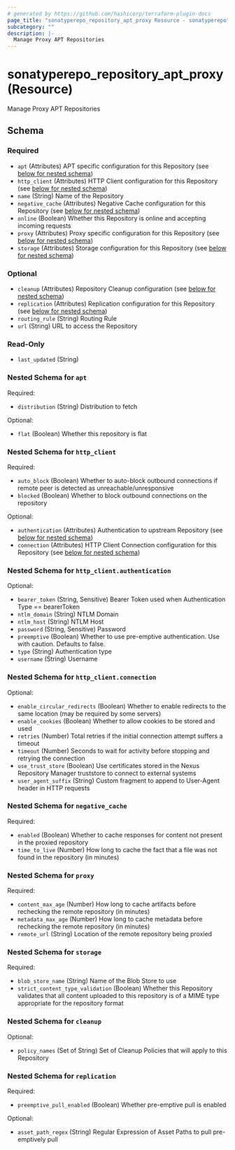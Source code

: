 ```yaml
---
# generated by https://github.com/hashicorp/terraform-plugin-docs
page_title: "sonatyperepo_repository_apt_proxy Resource - sonatyperepo"
subcategory: ""
description: |-
  Manage Proxy APT Repositories
---
```


# sonatyperepo_repository_apt_proxy (Resource)

Manage Proxy APT Repositories



<!-- schema generated by tfplugindocs -->
## Schema

### Required

- `apt` (Attributes) APT specific configuration for this Repository (see [below for nested schema](#nestedatt--apt))
- `http_client` (Attributes) HTTP Client configuration for this Repository (see [below for nested schema](#nestedatt--http_client))
- `name` (String) Name of the Repository
- `negative_cache` (Attributes) Negative Cache configuration for this Repository (see [below for nested schema](#nestedatt--negative_cache))
- `online` (Boolean) Whether this Repository is online and accepting incoming requests
- `proxy` (Attributes) Proxy specific configuration for this Repository (see [below for nested schema](#nestedatt--proxy))
- `storage` (Attributes) Storage configuration for this Repository (see [below for nested schema](#nestedatt--storage))

### Optional

- `cleanup` (Attributes) Repository Cleanup configuration (see [below for nested schema](#nestedatt--cleanup))
- `replication` (Attributes) Replication configuration for this Repository (see [below for nested schema](#nestedatt--replication))
- `routing_rule` (String) Routing Rule
- `url` (String) URL to access the Repository

### Read-Only

- `last_updated` (String)

<a id="nestedatt--apt"></a>
### Nested Schema for `apt`

Required:

- `distribution` (String) Distribution to fetch

Optional:

- `flat` (Boolean) Whether this repository is flat


<a id="nestedatt--http_client"></a>
### Nested Schema for `http_client`

Required:

- `auto_block` (Boolean) Whether to auto-block outbound connections if remote peer is detected as unreachable/unresponsive
- `blocked` (Boolean) Whether to block outbound connections on the repository

Optional:

- `authentication` (Attributes) Authentication to upstream Repository (see [below for nested schema](#nestedatt--http_client--authentication))
- `connection` (Attributes) HTTP Client Connection configuration for this Repository (see [below for nested schema](#nestedatt--http_client--connection))

<a id="nestedatt--http_client--authentication"></a>
### Nested Schema for `http_client.authentication`

Optional:

- `bearer_token` (String, Sensitive) Bearer Token used when Authentication Type == bearerToken
- `ntlm_domain` (String) NTLM Domain
- `ntlm_host` (String) NTLM Host
- `password` (String, Sensitive) Password
- `preemptive` (Boolean) Whether to use pre-emptive authentication. Use with caution. Defaults to false.
- `type` (String) Authentication type
- `username` (String) Username


<a id="nestedatt--http_client--connection"></a>
### Nested Schema for `http_client.connection`

Optional:

- `enable_circular_redirects` (Boolean) Whether to enable redirects to the same location (may be required by some servers)
- `enable_cookies` (Boolean) Whether to allow cookies to be stored and used
- `retries` (Number) Total retries if the initial connection attempt suffers a timeout
- `timeout` (Number) Seconds to wait for activity before stopping and retrying the connection
- `use_trust_store` (Boolean) Use certificates stored in the Nexus Repository Manager truststore to connect to external systems
- `user_agent_suffix` (String) Custom fragment to append to User-Agent header in HTTP requests



<a id="nestedatt--negative_cache"></a>
### Nested Schema for `negative_cache`

Required:

- `enabled` (Boolean) Whether to cache responses for content not present in the proxied repository
- `time_to_live` (Number) How long to cache the fact that a file was not found in the repository (in minutes)


<a id="nestedatt--proxy"></a>
### Nested Schema for `proxy`

Required:

- `content_max_age` (Number) How long to cache artifacts before rechecking the remote repository (in minutes)
- `metadata_max_age` (Number) How long to cache metadata before rechecking the remote repository (in minutes)
- `remote_url` (String) Location of the remote repository being proxied


<a id="nestedatt--storage"></a>
### Nested Schema for `storage`

Required:

- `blob_store_name` (String) Name of the Blob Store to use
- `strict_content_type_validation` (Boolean) Whether this Repository validates that all content uploaded to this repository is of a MIME type appropriate for the repository format


<a id="nestedatt--cleanup"></a>
### Nested Schema for `cleanup`

Optional:

- `policy_names` (Set of String) Set of Cleanup Policies that will apply to this Repository


<a id="nestedatt--replication"></a>
### Nested Schema for `replication`

Required:

- `preemptive_pull_enabled` (Boolean) Whether pre-emptive pull is enabled

Optional:

- `asset_path_regex` (String) Regular Expression of Asset Paths to pull pre-emptively pull
